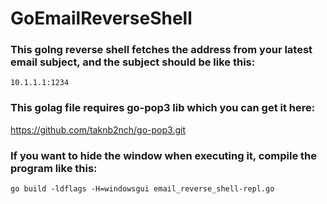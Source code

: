 # GoEmailReverseShell
### This golng reverse shell fetches the address from your latest email subject, and the subject should be like this:
```10.1.1.1:1234```
### This golag file requires go-pop3 lib which you can get it here:
https://github.com/taknb2nch/go-pop3.git
### If you want to hide the window when executing it, compile the program like this:
```go build -ldflags -H=windowsgui email_reverse_shell-repl.go```
